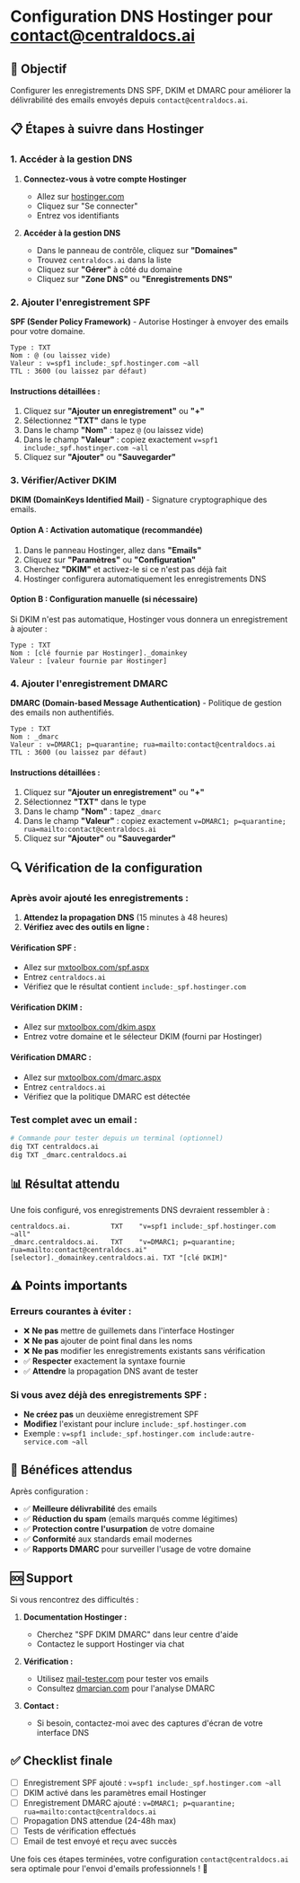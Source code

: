# Configuration DNS Hostinger pour contact@centraldocs.ai

## 🎯 Objectif
Configurer les enregistrements DNS SPF, DKIM et DMARC pour améliorer la délivrabilité des emails envoyés depuis `contact@centraldocs.ai`.

## 📋 Étapes à suivre dans Hostinger

### 1. Accéder à la gestion DNS

1. **Connectez-vous à votre compte Hostinger**
   - Allez sur [hostinger.com](https://hostinger.com)
   - Cliquez sur "Se connecter"
   - Entrez vos identifiants

2. **Accéder à la gestion DNS**
   - Dans le panneau de contrôle, cliquez sur **"Domaines"**
   - Trouvez `centraldocs.ai` dans la liste
   - Cliquez sur **"Gérer"** à côté du domaine
   - Cliquez sur **"Zone DNS"** ou **"Enregistrements DNS"**

### 2. Ajouter l'enregistrement SPF

**SPF (Sender Policy Framework)** - Autorise Hostinger à envoyer des emails pour votre domaine.

```
Type : TXT
Nom : @ (ou laissez vide)
Valeur : v=spf1 include:_spf.hostinger.com ~all
TTL : 3600 (ou laissez par défaut)
```

#### Instructions détaillées :
1. Cliquez sur **"Ajouter un enregistrement"** ou **"+"**
2. Sélectionnez **"TXT"** dans le type
3. Dans le champ **"Nom"** : tapez `@` (ou laissez vide)
4. Dans le champ **"Valeur"** : copiez exactement `v=spf1 include:_spf.hostinger.com ~all`
5. Cliquez sur **"Ajouter"** ou **"Sauvegarder"**

### 3. Vérifier/Activer DKIM

**DKIM (DomainKeys Identified Mail)** - Signature cryptographique des emails.

#### Option A : Activation automatique (recommandée)
1. Dans le panneau Hostinger, allez dans **"Emails"**
2. Cliquez sur **"Paramètres"** ou **"Configuration"**
3. Cherchez **"DKIM"** et activez-le si ce n'est pas déjà fait
4. Hostinger configurera automatiquement les enregistrements DNS

#### Option B : Configuration manuelle (si nécessaire)
Si DKIM n'est pas automatique, Hostinger vous donnera un enregistrement à ajouter :
```
Type : TXT
Nom : [clé fournie par Hostinger]._domainkey
Valeur : [valeur fournie par Hostinger]
```

### 4. Ajouter l'enregistrement DMARC

**DMARC (Domain-based Message Authentication)** - Politique de gestion des emails non authentifiés.

```
Type : TXT
Nom : _dmarc
Valeur : v=DMARC1; p=quarantine; rua=mailto:contact@centraldocs.ai
TTL : 3600 (ou laissez par défaut)
```

#### Instructions détaillées :
1. Cliquez sur **"Ajouter un enregistrement"** ou **"+"**
2. Sélectionnez **"TXT"** dans le type
3. Dans le champ **"Nom"** : tapez `_dmarc`
4. Dans le champ **"Valeur"** : copiez exactement `v=DMARC1; p=quarantine; rua=mailto:contact@centraldocs.ai`
5. Cliquez sur **"Ajouter"** ou **"Sauvegarder"**

## 🔍 Vérification de la configuration

### Après avoir ajouté les enregistrements :

1. **Attendez la propagation DNS** (15 minutes à 48 heures)
2. **Vérifiez avec des outils en ligne :**

#### Vérification SPF :
- Allez sur [mxtoolbox.com/spf.aspx](https://mxtoolbox.com/spf.aspx)
- Entrez `centraldocs.ai`
- Vérifiez que le résultat contient `include:_spf.hostinger.com`

#### Vérification DKIM :
- Allez sur [mxtoolbox.com/dkim.aspx](https://mxtoolbox.com/dkim.aspx)
- Entrez votre domaine et le sélecteur DKIM (fourni par Hostinger)

#### Vérification DMARC :
- Allez sur [mxtoolbox.com/dmarc.aspx](https://mxtoolbox.com/dmarc.aspx)
- Entrez `centraldocs.ai`
- Vérifiez que la politique DMARC est détectée

### Test complet avec un email :
```bash
# Commande pour tester depuis un terminal (optionnel)
dig TXT centraldocs.ai
dig TXT _dmarc.centraldocs.ai
```

## 📊 Résultat attendu

Une fois configuré, vos enregistrements DNS devraient ressembler à :

```
centraldocs.ai.          TXT    "v=spf1 include:_spf.hostinger.com ~all"
_dmarc.centraldocs.ai.   TXT    "v=DMARC1; p=quarantine; rua=mailto:contact@centraldocs.ai"
[selector]._domainkey.centraldocs.ai. TXT "[clé DKIM]"
```

## ⚠️ Points importants

### Erreurs courantes à éviter :
- ❌ **Ne pas** mettre de guillemets dans l'interface Hostinger
- ❌ **Ne pas** ajouter de point final dans les noms
- ❌ **Ne pas** modifier les enregistrements existants sans vérification
- ✅ **Respecter** exactement la syntaxe fournie
- ✅ **Attendre** la propagation DNS avant de tester

### Si vous avez déjà des enregistrements SPF :
- **Ne créez pas** un deuxième enregistrement SPF
- **Modifiez** l'existant pour inclure `include:_spf.hostinger.com`
- Exemple : `v=spf1 include:_spf.hostinger.com include:autre-service.com ~all`

## 🎯 Bénéfices attendus

Après configuration :
- ✅ **Meilleure délivrabilité** des emails
- ✅ **Réduction du spam** (emails marqués comme légitimes)
- ✅ **Protection contre l'usurpation** de votre domaine
- ✅ **Conformité** aux standards email modernes
- ✅ **Rapports DMARC** pour surveiller l'usage de votre domaine

## 🆘 Support

Si vous rencontrez des difficultés :

1. **Documentation Hostinger :**
   - Cherchez "SPF DKIM DMARC" dans leur centre d'aide
   - Contactez le support Hostinger via chat

2. **Vérification :**
   - Utilisez [mail-tester.com](https://mail-tester.com) pour tester vos emails
   - Consultez [dmarcian.com](https://dmarcian.com) pour l'analyse DMARC

3. **Contact :**
   - Si besoin, contactez-moi avec des captures d'écran de votre interface DNS

## ✅ Checklist finale

- [ ] Enregistrement SPF ajouté : `v=spf1 include:_spf.hostinger.com ~all`
- [ ] DKIM activé dans les paramètres email Hostinger
- [ ] Enregistrement DMARC ajouté : `v=DMARC1; p=quarantine; rua=mailto:contact@centraldocs.ai`
- [ ] Propagation DNS attendue (24-48h max)
- [ ] Tests de vérification effectués
- [ ] Email de test envoyé et reçu avec succès

Une fois ces étapes terminées, votre configuration `contact@centraldocs.ai` sera optimale pour l'envoi d'emails professionnels ! 🚀